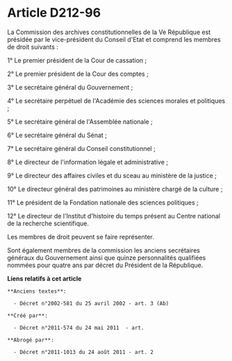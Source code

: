 # Article D212-96

La Commission des archives constitutionnelles de la Ve République est présidée par le vice-président du Conseil d'Etat et
comprend les membres de droit suivants :

1° Le premier président de la Cour de cassation ;

2° Le premier président de la Cour des comptes ;

3° Le secrétaire général du Gouvernement ;

4° Le secrétaire perpétuel de l'Académie des sciences morales et politiques ;

5° Le secrétaire général de l'Assemblée nationale ;

6° Le secrétaire général du Sénat ;

7° Le secrétaire général du Conseil constitutionnel ;

8° Le directeur de l'information légale et administrative ;

9° Le directeur des affaires civiles et du sceau au ministère de la justice ;

10° Le directeur général des patrimoines au ministère chargé de la culture ;

11° Le président de la Fondation nationale des sciences politiques ;

12° Le directeur de l'Institut d'histoire du temps présent au Centre national de la recherche scientifique.

Les membres de droit peuvent se faire représenter.

Sont également membres de la commission les anciens secrétaires généraux du Gouvernement ainsi que quinze personnalités
qualifiées nommées pour quatre ans par décret du Président de la République.

**Liens relatifs à cet article**

	**Anciens textes**:

	  - Décret n°2002-581 du 25 avril 2002 - art. 3 (Ab)

	**Créé par**:

	  - Décret n°2011-574 du 24 mai 2011  - art.

	**Abrogé par**:

	  - Décret n°2011-1013 du 24 août 2011 - art. 2

